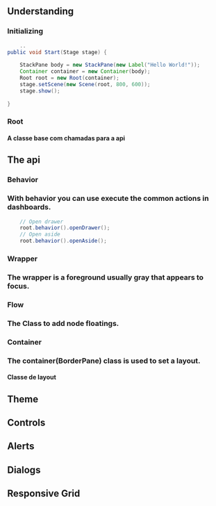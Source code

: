 
## Understanding
### Initializing
```java
    ..
public void Start(Stage stage) {
    
    StackPane body = new StackPane(new Label("Hello World!"));
    Container container = new Container(body);
    Root root = new Root(container);
    stage.setScene(new Scene(root, 800, 600));
    stage.show();
    
}
```
### Root
#### A classe base com chamadas para a api

## The api
### Behavior
### With behavior you can use execute the common actions in dashboards.
```java
    // Open drawer
    root.behavior().openDrawer();
    // Open aside
    root.behavior().openAside();
```
### Wrapper
### The wrapper is a foreground usually gray that appears to focus.
### Flow
### The Class to add node floatings.
### Container
### The container(BorderPane) class is used to set a layout.
#### Classe de layout


## Theme
## Controls
## Alerts
## Dialogs
## Responsive Grid

